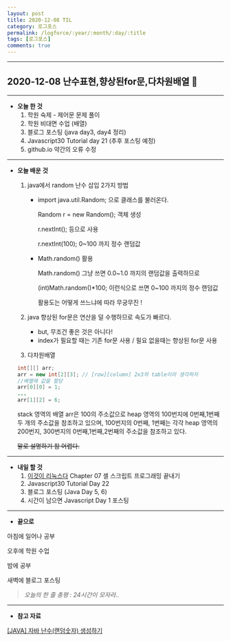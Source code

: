```yaml
---
layout: post
title: 2020-12-08 TIL
category: 로그포스
permalink: /logforce/:year/:month/:day/:title
tags: [로그포스]
comments: true
---
```


---

## 2020-12-08 난수표현,향상된for문,다차원배열 🍕

---

- **오늘 한 것**
  1. 학원 숙제 - 제어문 문제 풀이
  2. 학원 비대면 수업 (배열)
  3. 블로그 포스팅 (java day3, day4 정리)
  4. Javascript30 Tutorial day 21 (추후 포스팅 예정)
  5. github.io 약간의 오류 수정

---

- **오늘 배운 것**

  1. java에서 random 난수 삽입 2가지 방법

     - import java.util.Random; 으로 클래스를 불러온다.

       Random r = new Random(); 객체 생성

       r.nextInt(); 등으로 사용

       r.nextInt(100); 0~100 까지 정수 랜덤값

     - Math.random() 활용

       Math.random() 그냥 쓰면 0.0~1.0 까지의 랜덤값을 출력하므로

       (int)Math.random()\*100; 이런식으로 쓰면 0~100 까지의 정수 랜덤값

       활용도는 어떻게 쓰느냐에 따라 무궁무진 !

  2. java 향상된 for문은 연산을 덜 수행하므로 속도가 빠르다.

     - but, 무조건 좋은 것은 아니다!
     - index가 필요할 때는 기존 for문 사용 / 필요 없을때는 향상된 for문 사용

  3. 다차원배열

  ```java
  int[][] arr;
  arr = new int[2][3]; // [row][column] 2x3의 table이라 생각하자
  //배열에 값을 할당
  arr[0][0] = 1;
  ...
  arr[1][2] = 6;
  ```

  stack 영역의 배열 arr은 100의 주소값으로 heap 영역의 100번지에 0번째,1번째 두 개의 주소값을 참조하고 있으며, 100번지의 0번째, 1번째는 각각 heap 영역의 200번지, 300번지의 0번째,1번째,2번째의 주소값을 참조하고 있다.

  ~~말로 설명하기 참 어렵다.~~

---

- **내일 할 것**
  1. [이것이 리눅스다](https://book.naver.com/bookdb/book_detail.nhn?bid=16315003) Chapter 07 셸 스크립트 프로그래밍 끝내기
  2. Javascript30 Tutorial Day 22
  3. 블로그 포스팅 (Java Day 5, 6)
  4. 시간이 남으면 Javascript Day 1 포스팅

---

- **끝으로**

아침에 일어나 공부

오후에 학원 수업

밤에 공부

새벽에 블로그 포스팅

> _오늘의 한 줄 총평 : 24시간이 모자라.._

---

- **참고 자료**

[[JAVA] 자바 난수(랜덤숫자) 생성하기](https://coding-factory.tistory.com/530)
